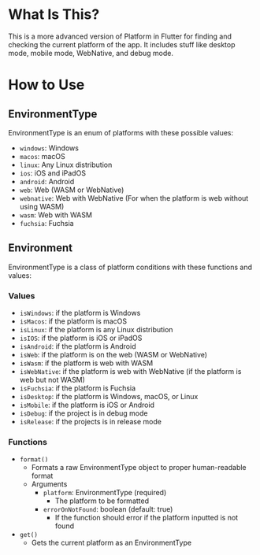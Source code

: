 # What Is This?

This is a more advanced version of Platform in Flutter for finding and checking the current platform of the app. It includes stuff like desktop mode, mobile mode, WebNative, and debug mode.

# How to Use

## EnvironmentType

EnvironmentType is an enum of platforms with these possible values:

- `windows`: Windows
- `macos`: macOS
- `linux`: Any Linux distribution
- `ios`: iOS and iPadOS
- `android`: Android
- `web`: Web (WASM or WebNative)
- `webnative`: Web with WebNative (For when the platform is web without using WASM)
- `wasm`: Web with WASM
- `fuchsia`: Fuchsia

## Environment

EnvironmentType is a class of platform conditions with these functions and values:

### Values

- `isWindows`: if the platform is Windows
- `isMacos`: if the platform is macOS
- `isLinux`: if the platform is any Linux distribution
- `isIOS`: if the platform is iOS or iPadOS
- `isAndroid`: if the platform is Android
- `isWeb`: if the platform is on the web (WASM or WebNative)
- `isWasm`: if the platform is web with WASM
- `isWebNative`: if the platform is web with WebNative (if the platform is web but not WASM)
- `isFuchsia`: if the platform is Fuchsia
- `isDesktop`: if the platform is Windows, macOS, or Linux
- `isMobile`: if the platform is iOS or Android
- `isDebug`: if the project is in debug mode
- `isRelease`: if the projects is in release mode

### Functions

- `format()`
    - Formats a raw EnvironmentType object to proper human-readable format
    - Arguments
        - `platform`: EnvironmentType (required)
            - The platform to be formatted
        - `errorOnNotFound`: boolean (default: true)
            - If the function should error if the platform inputted is not found
- `get()`
    - Gets the current platform as an EnvironmentType